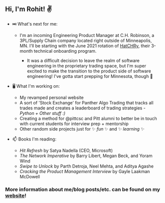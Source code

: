 ## Hi, I'm Rohit! ✌️


- ⏭️ What's next for me: 
  * I'm an incoming Engineering Product Manager at C.H. Robinson, a 3PL/Supply Chain company located right outside of Minneapolis, MN. I'll be starting with the June 2021  rotation of [HatCHRy](https://engineering.chrobinson.com/culture/hatchry-ch-robinson-it-onboarding/), their 3-month technical onboarding program.
  
    * It was a difficult decision to leave the realm of software engineering in the proprietary trading space, but I'm super excited to make the transition to the product side of software engineering! I've gotta start prepping for Minnesota, though 🥶

- 🖥️ What I'm working on:
  * My revamped personal website
  * A sort of 'Stock Exchange' for Panther Algo Trading that tracks all trades made and creates a leaderboard of trading strategies - *Python + Other stuff :)*
  * Creating a method for @pittcsc and Pitt alumni to better be in touch with current students for interview prep + mentorship
  * Other random side projects just for ✨ _fun_ ✨ and ✨ _learning_ ✨

- 📫 Books I'm reading:
  * *Hit Refresh* by Satya Nadella (CEO, Microsoft)
  * *The Network Imperative* by  Barry Libert, Megan Beck, and Yoram Wind
  * *Swipe to Unlock* by Parth Detroja, Neel Mehta, and Aditya Agashe
  * *Cracking the Product Management Interview* by Gayle Laakman McDowell

### More information about me/blog posts/etc. can be found on my [website](https://rohitganguly.com)!
<!--
**rohit-ganguly/rohit-ganguly** is a ✨ _special_ ✨ repository because its `README.md` (this file) appears on your GitHub profile.

Here are some ideas to get you started:

- 🔭 I’m currently working on ...
- 🌱 I’m currently learning ...
- 👯 I’m looking to collaborate on ...
- 🤔 I’m looking for help with ...
- 💬 Ask me about ...
- 📫 How to reach me: ...
- 😄 Pronouns: ...
- ⚡ Fun fact: ...
-->

